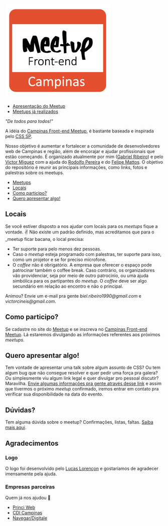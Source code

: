 ![Campinas Front-end Meetup](logo-frontend-cps.png "Campinas Front-end Meetup")
======

* [Apresentação do Meetup](#)
* [Meetups já realizados](meetups.md)

_"De todos para todos!"_

A idéia do [Campinas Front-end Meetup](http://www.meetup.com/pt/Campinas-Front-End-Meetup/), é bastante baseada e inspirada pelo [CSS SP](http://www.meetup.com/css-sp).

Nosso objetivo é aumentar e fortalecer a comunidade de desenvolvedores web de Campinas e região, além de encorajar e ajudar profissionais que estão começando. É organizado atualmente por mim ([Gabriel Ribeiro](https://twitter.com/BielRibeiro1990)) e pelo [Victor Miguez](https://twitter.com/_vmiguez) com a ajuda do [Rodolfo Pereira](https://twitter.com/rodolfoprr) e do [Felipe Mattos](https://twitter.com/IAMFELIPEMATTOS).
O objetivo do repositório é reunir as principais informações, como links, fotos e palestras sobre os meetups.

* [Meetups](meetups.md)
* [Locais](#locais)
* [Como participo?](#como-participo)
* [Quero apresentar algo!](#quero-apresentar-algo)


## Locais

Se você estiver disposto a nos ajudar com locais para os _meetups_ fique a vontade. :v: Não existe um padrão definido, mas acreditamos que para o _meetup ficar bacana, o local precisa:

* Ter suporte para pelo menos dez pessoas.
* Caso o _meetup_  esteja programado com palestras, ter suporte para isso, como um projetor e se for preciso microfone.
* O *coffee* não é obrigatório. A empresa que oferecer o espaço pode patrocinar também o coffee break. Caso contrário, os organizadores vão providenciar, seja por meio de outro patrocínio, ou uma ajuda simbólica para os partipantes do _meetup_. O *coffee* deve ser algo secundário em relação ao encontro e não o principal.

Animou? Envie um e-mail pra gente _biel.ribeiro1990@gmail.com_ e _victorcineis@gmail.com_.

## Como participo?

Se cadastre no site do [Meetup](http://www.meetup.com/) e se inscreva no [Campinas Front-end Meetup](http://www.meetup.com/pt/Campinas-Front-End-Meetup/). Lá estaremos divulgando as informações referentes aos próximos _meetups_.

## Quero apresentar algo!

Tem vontade de apresentar uma talk sobre algum assunto de CSS? Ou tem algum bug que não consegue resolver e quer pedir uma força pra galera? Ou simplesmente viu algum link legal e quer divulgar pro pessoal discutir? Maravilha. [Envie algumas informações pra gente através desse link](https://docs.google.com/forms/d/1OGG75DrwK7hw3WJ4QGT5ruvnwcgI2AGe44pp5PrkNPc/viewform) e assim que tivermos o próximo _meetup_ confirmado, iremos entrar em contato pra verificar sua disponibilidade na data do evento.

## Dúvidas?

Tem alguma dúvida sobre o meetup? Confirmações, listas, faltas. [Saiba mais aqui](conduta.md).

## Agradecimentos

### Logo

O logo foi desenvolvido pelo [Lucas Lorençon]() e gostaríamos de agradecer imensamente pela ajuda.

### Empresas parceiras

Quem já nos ajudou :metal:

* [Princi Web](http://www.princiweb.com.br/)
* [CDI Campinas](http://www.cdicampinas.org.br/)
* [Navegar/Digitale](http://www.digitale.com.br/)

